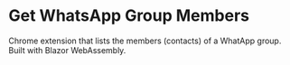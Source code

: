 # Get WhatsApp Group Members

Chrome extension that lists the members (contacts) of a WhatApp group. Built with Blazor WebAssembly.
